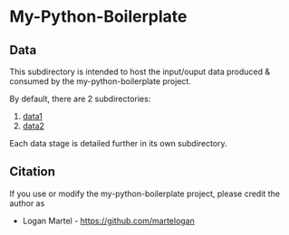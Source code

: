 # My-Python-Boilerplate

## Data

This subdirectory is intended to host the input/ouput data produced & consumed by the my-python-boilerplate project.

By default, there are 2 subdirectories:

1. [data1](data1)
2. [data2](data2)

Each data stage is detailed further in its own subdirectory.

## Citation

If you use or modify the my-python-boilerplate project, please credit the author as

* Logan Martel - https://github.com/martelogan
